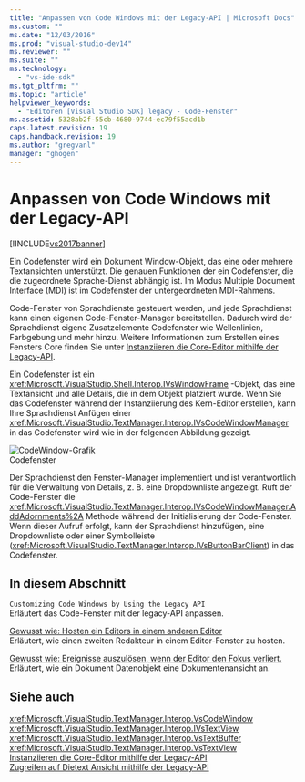 ```yaml
---
title: "Anpassen von Code Windows mit der Legacy-API | Microsoft Docs"
ms.custom: ""
ms.date: "12/03/2016"
ms.prod: "visual-studio-dev14"
ms.reviewer: ""
ms.suite: ""
ms.technology: 
  - "vs-ide-sdk"
ms.tgt_pltfrm: ""
ms.topic: "article"
helpviewer_keywords: 
  - "Editoren [Visual Studio SDK] legacy - Code-Fenster"
ms.assetid: 5328ab2f-55cb-4680-9744-ec79f55acd1b
caps.latest.revision: 19
caps.handback.revision: 19
ms.author: "gregvanl"
manager: "ghogen"
---
```

# Anpassen von Code Windows mit der Legacy-API
[!INCLUDE[vs2017banner](../code-quality/includes/vs2017banner.md)]

Ein Codefenster wird ein Dokument Window\-Objekt, das eine oder mehrere Textansichten unterstützt. Die genauen Funktionen der ein Codefenster, die die zugeordnete Sprache\-Dienst abhängig ist. Im Modus Multiple Document Interface \(MDI\) ist im Codefenster der untergeordneten MDI\-Rahmens.  
  
 Code\-Fenster von Sprachdienste gesteuert werden, und jede Sprachdienst kann einen eigenen Code\-Fenster\-Manager bereitstellen. Dadurch wird der Sprachdienst eigene Zusatzelemente Codefenster wie Wellenlinien, Farbgebung und mehr hinzu. Weitere Informationen zum Erstellen eines Fensters Core finden Sie unter [Instanziieren die Core\-Editor mithilfe der Legacy\-API](../extensibility/instantiating-the-core-editor-by-using-the-legacy-api.md).  
  
 Ein Codefenster ist ein <xref:Microsoft.VisualStudio.Shell.Interop.IVsWindowFrame> \-Objekt, das eine Textansicht und alle Details, die in dem Objekt platziert wurde. Wenn Sie das Codefenster während der Instanziierung des Kern\-Editor erstellen, kann Ihre Sprachdienst Anfügen einer <xref:Microsoft.VisualStudio.TextManager.Interop.IVsCodeWindowManager> in das Codefenster wird wie in der folgenden Abbildung gezeigt.  
  
 ![CodeWindow&#45;Grafik](../extensibility/media/vscodewindow.png "vscodewindow")  
Codefenster  
  
 Der Sprachdienst den Fenster\-Manager implementiert und ist verantwortlich für die Verwaltung von Details, z. B. eine Dropdownliste angezeigt. Ruft der Code\-Fenster die <xref:Microsoft.VisualStudio.TextManager.Interop.IVsCodeWindowManager.AddAdornments%2A> Methode während der Initialisierung der Code\-Fenster. Wenn dieser Aufruf erfolgt, kann der Sprachdienst hinzufügen, eine Dropdownliste oder einer Symbolleiste \(<xref:Microsoft.VisualStudio.TextManager.Interop.IVsButtonBarClient>\) in das Codefenster.  
  
## In diesem Abschnitt  
 `Customizing Code Windows by Using the Legacy API`  
 Erläutert das Code\-Fenster mit der legacy\-API anpassen.  
  
 [Gewusst wie: Hosten ein Editors in einem anderen Editor](../extensibility/how-to-host-an-editor-in-another-editor.md)  
 Erläutert, wie einen zweiten Redakteur in einem Editor\-Fenster zu hosten.  
  
 [Gewusst wie: Ereignisse auszulösen, wenn der Editor den Fokus verliert.](../extensibility/how-to-fire-events-when-the-editor-loses-focus.md)  
 Erläutert, wie ein Dokument Datenobjekt eine Dokumentenansicht an.  
  
## Siehe auch  
 <xref:Microsoft.VisualStudio.TextManager.Interop.VsCodeWindow>   
 <xref:Microsoft.VisualStudio.TextManager.Interop.IVsTextView>   
 <xref:Microsoft.VisualStudio.TextManager.Interop.VsTextBuffer>   
 <xref:Microsoft.VisualStudio.TextManager.Interop.VsTextView>   
 [Instanziieren die Core\-Editor mithilfe der Legacy\-API](../extensibility/instantiating-the-core-editor-by-using-the-legacy-api.md)   
 [Zugreifen auf Dietext Ansicht mithilfe der Legacy\-API](../extensibility/accessing-thetext-view-by-using-the-legacy-api.md)